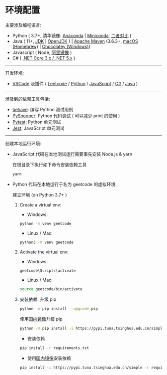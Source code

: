 # 环境配置

主要涉及编程语言:

* Python ( 3.7+, 清华镜像: [Anaconda](https://mirrors.tuna.tsinghua.edu.cn/anaconda/archive/) | [Miniconda](https://mirrors.tuna.tsinghua.edu.cn/anaconda/miniconda/), [二者对比](https://docs.conda.io/projects/conda/en/latest/user-guide/install/download.html#anaconda-or-miniconda) )
* Java ( 11+, [JDK](https://www.oracle.com/cn/java/technologies/javase-downloads.html) | [OpenJDK](https://adoptopenjdk.net/) ) | [Apache Maven](https://maven.apache.org/) (3.6.3+, [macOS (Homebrew)](https://formulae.brew.sh/formula/maven#default) | [Chocolatey (Windows)](https://chocolatey.org/packages/maven))
* Javascript ( Node, [阿里镜像](http://npm.taobao.org/mirrors/node/) )
* C# ( [.NET Core 3.x / .NET 5.x](https://dotnet.microsoft.com/download) )

---

开发环境:

* [VSCode](https://code.visualstudio.com/) 及插件 ( [Leetcode](https://marketplace.visualstudio.com/items?itemName=shengchen.vscode-leetcode) / [Python](https://marketplace.visualstudio.com/items?itemName=ms-python.python) / [JavaScript](https://code.visualstudio.com/docs/nodejs/working-with-javascript) / [C#](https://code.visualstudio.com/docs/languages/csharp) / [Java](https://aka.ms/vscode-java-installer-win) )

---

涉及到的依赖工具包括:

* [behave](https://behave.readthedocs.io/en/latest/tutorial.html):  编写 Python 测试用例
* [PySnooper](https://github.com/cool-RR/PySnooper): Python 代码调试 ( 可以减少 print 的使用 )
* [Pytest](https://docs.pytest.org/en/stable/): Python 单元测试
* [Jest](https://jestjs.io/zh-Hans/): JavaScript 单元测试

---

创建本地运行环境:

* JavaScript 代码在本地测试运行需要事先安装 Node.js & yarn

   在根目录下执行如下命令安装依赖工具

   ```bash
   yarn
   ```

* Python 代码在本地运行于名为 geetcode 的虚拟环境.

   建立环境 (on Python 3.7+ )

  1. Create a virtual env:
     * Windows:

     ```bash
     python -m venv geetcode
     ```

     * Linux / Mac:

     ```bash
     python3 -m venv geetcode
     ```

  2. Activate the virtual env:
     * Windows:

      ```bash
      geetcode\Scripts\activate
      ```

      * Linux / Mac:

      ```bash
      source geetcode/bin/activate
      ```

  3. 安装依赖:
     升级 pip

     ```bash
     python -m pip install --upgrade pip
     ```

     使用[国内镜像](https://mirrors.tuna.tsinghua.edu.cn/help/pypi/)升级 pip

     ```bash
     python -m pip install -i https://pypi.tuna.tsinghua.edu.cn/simple pip -U
     ```

     * 安装依赖

      ```bash
      pip install -r requirements.txt
      ```

     * 使用[国内镜像](https://mirrors.tuna.tsinghua.edu.cn/help/pypi/)安装依赖

     ```bash
     pip install -i https://pypi.tuna.tsinghua.edu.cn/simple -r requirements.txt
     ```
